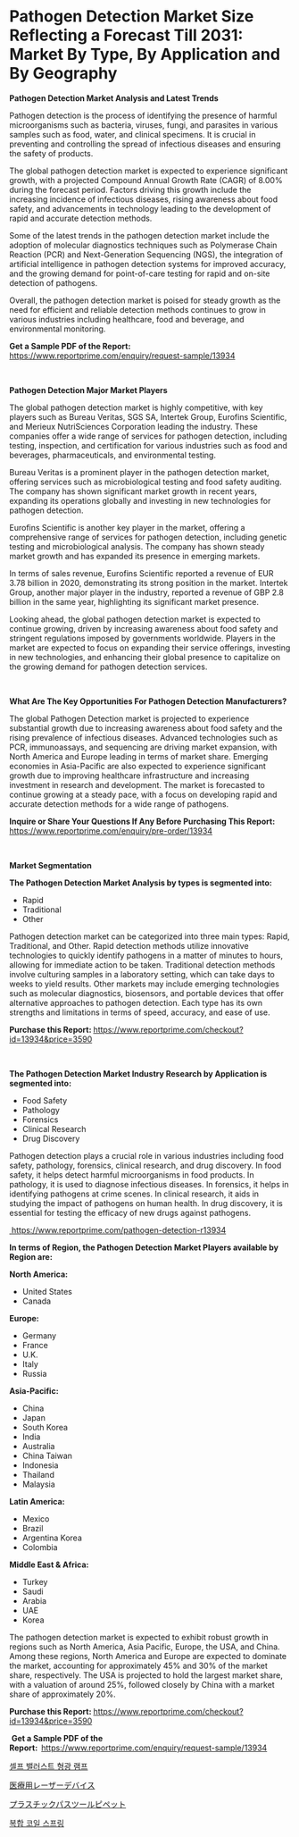 <p><h1>Pathogen Detection Market Size Reflecting a Forecast Till 2031: Market By Type, By Application and By Geography</h1></p><p><strong>Pathogen Detection Market Analysis and Latest Trends</strong></p>
<p><p>Pathogen detection is the process of identifying the presence of harmful microorganisms such as bacteria, viruses, fungi, and parasites in various samples such as food, water, and clinical specimens. It is crucial in preventing and controlling the spread of infectious diseases and ensuring the safety of products.</p><p>The global pathogen detection market is expected to experience significant growth, with a projected Compound Annual Growth Rate (CAGR) of 8.00% during the forecast period. Factors driving this growth include the increasing incidence of infectious diseases, rising awareness about food safety, and advancements in technology leading to the development of rapid and accurate detection methods.</p><p>Some of the latest trends in the pathogen detection market include the adoption of molecular diagnostics techniques such as Polymerase Chain Reaction (PCR) and Next-Generation Sequencing (NGS), the integration of artificial intelligence in pathogen detection systems for improved accuracy, and the growing demand for point-of-care testing for rapid and on-site detection of pathogens.</p><p>Overall, the pathogen detection market is poised for steady growth as the need for efficient and reliable detection methods continues to grow in various industries including healthcare, food and beverage, and environmental monitoring.</p></p>
<p><strong>Get a Sample PDF of the Report:&nbsp;</strong> <a href="https://www.reportprime.com/enquiry/request-sample/13934">https://www.reportprime.com/enquiry/request-sample/13934</a></p>
<p>&nbsp;</p>
<p><strong>Pathogen Detection Major Market Players</strong></p>
<p><p>The global pathogen detection market is highly competitive, with key players such as Bureau Veritas, SGS SA, Intertek Group, Eurofins Scientific, and Merieux NutriSciences Corporation leading the industry. These companies offer a wide range of services for pathogen detection, including testing, inspection, and certification for various industries such as food and beverages, pharmaceuticals, and environmental testing.</p><p>Bureau Veritas is a prominent player in the pathogen detection market, offering services such as microbiological testing and food safety auditing. The company has shown significant market growth in recent years, expanding its operations globally and investing in new technologies for pathogen detection.</p><p>Eurofins Scientific is another key player in the market, offering a comprehensive range of services for pathogen detection, including genetic testing and microbiological analysis. The company has shown steady market growth and has expanded its presence in emerging markets.</p><p>In terms of sales revenue, Eurofins Scientific reported a revenue of EUR 3.78 billion in 2020, demonstrating its strong position in the market. Intertek Group, another major player in the industry, reported a revenue of GBP 2.8 billion in the same year, highlighting its significant market presence.</p><p>Looking ahead, the global pathogen detection market is expected to continue growing, driven by increasing awareness about food safety and stringent regulations imposed by governments worldwide. Players in the market are expected to focus on expanding their service offerings, investing in new technologies, and enhancing their global presence to capitalize on the growing demand for pathogen detection services.</p></p>
<p>&nbsp;</p>
<p><strong>What Are The Key Opportunities For Pathogen Detection Manufacturers?</strong></p>
<p><p>The global Pathogen Detection market is projected to experience substantial growth due to increasing awareness about food safety and the rising prevalence of infectious diseases. Advanced technologies such as PCR, immunoassays, and sequencing are driving market expansion, with North America and Europe leading in terms of market share. Emerging economies in Asia-Pacific are also expected to experience significant growth due to improving healthcare infrastructure and increasing investment in research and development. The market is forecasted to continue growing at a steady pace, with a focus on developing rapid and accurate detection methods for a wide range of pathogens.</p></p>
<p><strong>Inquire or Share Your Questions If Any Before Purchasing This Report:</strong> <a href="https://www.reportprime.com/enquiry/pre-order/13934">https://www.reportprime.com/enquiry/pre-order/13934</a></p>
<p>&nbsp;</p>
<p><strong>Market Segmentation</strong></p>
<p><strong>The Pathogen Detection Market Analysis by types is segmented into:</strong></p>
<p><ul><li>Rapid</li><li>Traditional</li><li>Other</li></ul></p>
<p><p>Pathogen detection market can be categorized into three main types: Rapid, Traditional, and Other. Rapid detection methods utilize innovative technologies to quickly identify pathogens in a matter of minutes to hours, allowing for immediate action to be taken. Traditional detection methods involve culturing samples in a laboratory setting, which can take days to weeks to yield results. Other markets may include emerging technologies such as molecular diagnostics, biosensors, and portable devices that offer alternative approaches to pathogen detection. Each type has its own strengths and limitations in terms of speed, accuracy, and ease of use.</p></p>
<p><strong>Purchase this Report:&nbsp;</strong><a href="https://www.reportprime.com/checkout?id=13934&price=3590">https://www.reportprime.com/checkout?id=13934&price=3590</a></p>
<p>&nbsp;</p>
<p><strong>The Pathogen Detection Market Industry Research by Application is segmented into:</strong></p>
<p><ul><li>Food Safety</li><li>Pathology</li><li>Forensics</li><li>Clinical Research</li><li>Drug Discovery</li></ul></p>
<p><p>Pathogen detection plays a crucial role in various industries including food safety, pathology, forensics, clinical research, and drug discovery. In food safety, it helps detect harmful microorganisms in food products. In pathology, it is used to diagnose infectious diseases. In forensics, it helps in identifying pathogens at crime scenes. In clinical research, it aids in studying the impact of pathogens on human health. In drug discovery, it is essential for testing the efficacy of new drugs against pathogens.</p></p>
<p><a href="https://www.reportprime.com/pathogen-detection-r13934">&nbsp;https://www.reportprime.com/pathogen-detection-r13934</a></p>
<p><strong>In terms of Region, the Pathogen Detection Market Players available by Region are:</strong></p>
<p>
    <p> <strong> North America: </strong>
        <ul>
            <li>United States</li>
            <li>Canada</li>
        </ul>
        </p> 
    <p> <strong> Europe: </strong>
        <ul>
            <li>Germany</li>
            <li>France</li>
            <li>U.K.</li>
            <li>Italy</li>
            <li>Russia</li>
        </ul>
        </p> 
    <p> <strong> Asia-Pacific: </strong>
        <ul>
            <li>China</li>
            <li>Japan</li>
            <li>South Korea</li>
            <li>India</li>
            <li>Australia</li>
            <li>China Taiwan</li>
            <li>Indonesia</li>
            <li>Thailand</li>
            <li>Malaysia</li>
        </ul>
        </p> 
    <p> <strong> Latin America: </strong>
        <ul>
            <li>Mexico</li>
            <li>Brazil</li>
            <li>Argentina Korea</li>
            <li>Colombia</li>
        </ul>
        </p> 
    <p> <strong> Middle East & Africa: </strong>
        <ul>
            <li>Turkey</li>
            <li>Saudi</li>
            <li>Arabia</li>
            <li>UAE</li>
            <li>Korea</li>
        </ul>
    </p>
    </p>
<p><p>The pathogen detection market is expected to exhibit robust growth in regions such as North America, Asia Pacific, Europe, the USA, and China. Among these regions, North America and Europe are expected to dominate the market, accounting for approximately 45% and 30% of the market share, respectively. The USA is projected to hold the largest market share, with a valuation of around 25%, followed closely by China with a market share of approximately 20%.</p></p>
<p><strong>Purchase this Report: </strong><a href="https://www.reportprime.com/checkout?id=13934&price=3590">https://www.reportprime.com/checkout?id=13934&price=3590</a></p>
<p>&nbsp;<strong>Get a Sample PDF of the Report:&nbsp;&nbsp;</strong><a href="https://www.reportprime.com/enquiry/request-sample/13934">https://www.reportprime.com/enquiry/request-sample/13934</a></p>
<p><strong></strong></p>
<p><p><a href="https://medium.com/@harrymoreno266/%EC%9E%90%EA%B0%80%EB%B0%9C%EA%B4%91-%ED%98%95%EA%B4%91%EB%9E%A8%ED%94%84-%EC%8B%9C%EC%9E%A5-%EA%B7%9C%EB%AA%A8-%EB%B0%8F-%EC%8B%9C%EC%9E%A5-%EB%8F%99%ED%96%A5-%EC%99%84%EB%B2%BD%ED%95%9C-%EC%82%B0%EC%97%85-%EA%B0%9C%EC%9A%94-2024%EB%85%84%EB%B6%80%ED%84%B0-2031%EB%85%84%EA%B9%8C%EC%A7%80-d8c51ca42e0f">셀프 밸러스트 형광 램프</a></p><p><a href="https://medium.com/@edwards13jessica/%E5%8C%BB%E7%99%82%E7%94%A8%E3%83%AC%E3%83%BC%E3%82%B6%E3%83%BC%E6%A9%9F%E5%99%A8%E3%81%AE%E5%B8%82%E5%A0%B4%E8%A6%8F%E6%A8%A1-%E5%B8%82%E5%A0%B4%E5%B1%95%E6%9C%9B%E3%81%A8%E5%B8%82%E5%A0%B4%E4%BA%88%E6%B8%AC-2024%E5%B9%B4%E3%81%8B%E3%82%892031%E5%B9%B4%E3%81%BE%E3%81%A7-6109cff26334">医療用レーザーデバイス</a></p><p><a href="https://medium.com/@jonathanailey6577467/%E3%83%97%E3%83%A9%E3%82%B9%E3%83%81%E3%83%83%E3%82%AF%E3%83%91%E3%82%B9%E3%83%84%E3%83%BC%E3%83%AB%E3%83%94%E3%83%9A%E3%83%83%E3%83%88%E3%81%AE%E5%B8%82%E5%A0%B4-%E5%B8%82%E5%A0%B4%E3%82%B7%E3%82%A7%E3%82%A2-%E5%B8%82%E5%A0%B4%E3%83%88%E3%83%AC%E3%83%B3%E3%83%89-%E3%81%8A%E3%82%88%E3%81%B3%E5%B0%86%E6%9D%A5%E3%81%AE%E6%88%90%E9%95%B7%E3%82%92%E6%8E%A2%E3%82%8B-fe1f41e7d5fd">プラスチックパスツールピペット</a></p><p><a href="https://medium.com/@llanajer/%EB%B3%B5%ED%95%A9-%EC%BD%94%EC%9D%BC-%EC%8A%A4%ED%94%84%EB%A7%81-%EC%8B%9C%EC%9E%A5-2031%EB%85%84%EA%B9%8C%EC%A7%80%EC%9D%98-%ED%8A%B8%EB%A0%8C%EB%93%9C-%EC%98%88%EC%B8%A1-%EB%B0%8F-%EA%B2%BD%EC%9F%81-%EB%B6%84%EC%84%9D-a4737bdefbd0">복합 코일 스프링</a></p></p>
